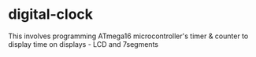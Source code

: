 # digital-clock
This involves programming ATmega16 microcontroller's timer &amp; counter to display time on displays - LCD and 7segments
